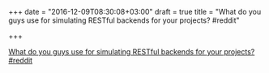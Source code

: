 +++
date = "2016-12-09T08:30:08+03:00"
draft = true
title = "What do you guys use for simulating RESTful backends for your projects?  #reddit"

+++

<p><a href="https://t.co/sWCIYdRCeC">What do you guys use for simulating RESTful backends for your projects?  #reddit</a></p>
